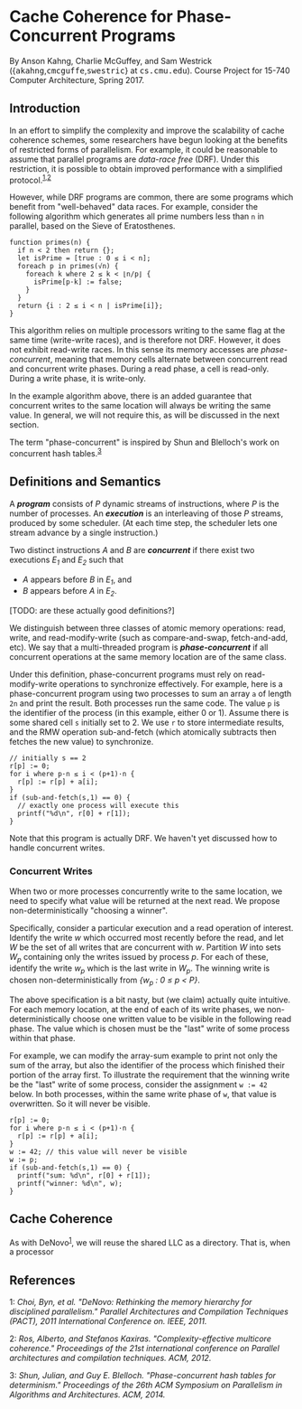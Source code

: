 # Cache Coherence for Phase-Concurrent Programs

By Anson Kahng, Charlie McGuffey, and Sam Westrick ({<tt>akahng</tt>,<tt>cmcguffe</tt>,<tt>swestric</tt>} at <tt>cs.cmu.edu</tt>).
Course Project for 15-740 Computer Architecture, Spring 2017.

## Introduction

In an effort to simplify the complexity and improve the scalability of cache
coherence schemes, some researchers have begun looking at the benefits of
restricted forms of parallelism. For example, it could be reasonable to assume
that parallel programs are *data-race free* (DRF). Under this restriction, it is
possible to obtain improved performance with a simplified
protocol.<sup>[1](#choi-denovo),[2](#ros-complexity)</sup>

However, while DRF programs are common, there are some programs which benefit
from "well-behaved" data races.  For example, consider the following algorithm
which generates all prime numbers less than `n` in parallel, based on the Sieve
of Eratosthenes.

```
function primes(n) {
  if n < 2 then return {};
  let isPrime = [true : 0 ≤ i < n];
  foreach p in primes(√n) {
    foreach k where 2 ≤ k < ⌊n/p⌋ {
      isPrime[p·k] := false;
    }
  }
  return {i : 2 ≤ i < n | isPrime[i]};
}
```

This algorithm relies on multiple processors writing to the same flag at the
same time (write-write races), and is therefore not DRF. However, it does not
exhibit read-write races. In this sense its memory accesses are
_phase-concurrent_, meaning that memory cells alternate between concurrent read
and concurrent write phases. During a read phase, a cell is read-only. During a
write phase, it is write-only.

In the example algorithm above, there is an added
guarantee that concurrent writes to the same location will always be writing
the same value. In general, we will not require this, as will be discussed in
the next section.

The term "phase-concurrent" is inspired by Shun and Blelloch's work
on concurrent hash tables.<sup>[3](#shun-hash)</sup>

## Definitions and Semantics

A _**program**_
consists of _P_ dynamic streams of instructions, where _P_ is the number of processes.
An _**execution**_ is an interleaving of those _P_ streams, produced by some
scheduler. (At each time step, the scheduler lets one stream advance by a
single instruction.)

Two distinct instructions _A_ and _B_ are _**concurrent**_ if there exist two
executions _E<sub>1</sub>_ and _E<sub>2</sub>_ such that
 * _A_ appears before _B_ in _E<sub>1</sub>_, and
 * _B_ appears before _A_ in _E<sub>2</sub>_.

\[TODO: are these actually good definitions?\]

We distinguish between three classes of atomic memory operations: read, write,
and read-modify-write (such as compare-and-swap, fetch-and-add, etc).
We say that a multi-threaded program is
_**phase-concurrent**_ if all concurrent operations at the same memory location
are of the same class.

Under this definition, phase-concurrent programs must rely on read-modify-write
operations to synchronize effectively. For example, here is a phase-concurrent
program using two processes to sum an array `a` of length `2n` and
print the result.
Both processes run the same code. The value `p` is the
identifier of the process (in this example, either 0 or 1). Assume there is some
shared cell `s` initially set to 2. We use `r` to store intermediate results,
and the RMW operation sub-and-fetch (which atomically subtracts then fetches the
new value) to synchronize.

```
// initially s == 2
r[p] := 0;
for i where p·n ≤ i < (p+1)·n {
  r[p] := r[p] + a[i];
}
if (sub-and-fetch(s,1) == 0) {
  // exactly one process will execute this
  printf("%d\n", r[0] + r[1]);
}
```

Note that this program is actually DRF. We haven't yet discussed how to handle
concurrent writes.

### Concurrent Writes

When two or more processes concurrently write to the same location, we need to
specify what value will be returned at the next read. We propose
non-deterministically "choosing a winner".

Specifically, consider a particular execution and a read operation of interest.
Identify the write _w_ which occurred most recently before the read, and let _W_
be the set of all writes that are concurrent with _w_. Partition _W_ into sets
_W<sub>p</sub>_ containing only the writes issued by process _p_. For each of
these, identify the write _w<sub>p</sub>_ which is the last write in
_W<sub>p</sub>_. The winning write is chosen
non-deterministically from _{w<sub>p</sub> : 0 ≤ p < P}_.

The above specification is a bit nasty, but (we claim) actually quite intuitive.
For each memory location, at the end of each of its write phases, we
non-deterministically choose one written value to be visible in the following
read phase. The value which is chosen must be the "last" write of some process
within that phase.

For example, we can modify the array-sum example to print not only the sum of
the array, but also the identifier of the process which finished their portion
of the array first. To illustrate the requirement that the winning write be
the "last" write of some process, consider the assignment `w := 42` below.
In both processes, within the same write phase of `w`, that value is
overwritten. So it will never be visible.

```
r[p] := 0;
for i where p·n ≤ i < (p+1)·n {
  r[p] := r[p] + a[i];
}
w := 42; // this value will never be visible
w := p;
if (sub-and-fetch(s,1) == 0) {
  printf("sum: %d\n", r[0] + r[1]);
  printf("winner: %d\n", w);
}
```

## Cache Coherence

As with DeNovo<sup>[1](#choi-denovo)</sup>, we will reuse the shared LLC as a
directory. That is, when a processor

## References

<a name="choi-denovo">1</a>:  _Choi, Byn, et al. "DeNovo: Rethinking the memory hierarchy for disciplined parallelism." Parallel Architectures and Compilation Techniques (PACT), 2011 International Conference on. IEEE, 2011._

<a name="ros-complexity">2</a>: _Ros, Alberto, and Stefanos Kaxiras. "Complexity-effective multicore coherence." Proceedings of the 21st international conference on Parallel architectures and compilation techniques. ACM, 2012._

<a name="shun-hash">3</a>: _Shun, Julian, and Guy E. Blelloch. "Phase-concurrent hash tables for determinism." Proceedings of the 26th ACM Symposium on Parallelism in Algorithms and Architectures. ACM, 2014._
